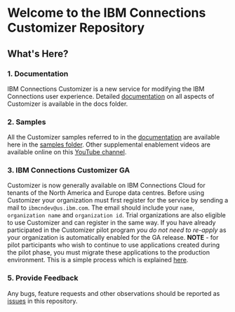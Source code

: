 # Welcome to the IBM Connections Customizer Repository 

## What's Here?
### 1. Documentation
IBM Connections Customizer is a new service for modifying the IBM Connections user experience. Detailed [documentation][1] on all aspects of Customizer is available in the docs folder. 

### 2. Samples
All the Customizer samples referred to in the [documentation][1] are available here in the [samples folder][2]. Other supplemental enablement videos are available online on this [YouTube channel][8].

### 3. IBM Connections Customizer GA   
Customizer is now generally available on IBM Connections Cloud for tenants of the North America and Europe data centres. Before using Customizer your organization must first register for the service by sending a mail to `ibmcndev@us.ibm.com`. The email should include your `name`, `organization name` and `organization id`. Trial organizations are also eligible to use Customizer and can register in the same way.
If you have already participated in the Customizer pilot program *you do not need to re-apply* as your organization is automatically enabled for the GA release. **NOTE** - for pilot participants who wish to continue to use applications created during the pilot phase, you must migrate these applications to the production environment. This is a simple process which is explained [here][9].

### 5. Provide Feedback
Any bugs, feature requests and other observations should be reported as [issues][3] in this repository. 

[1]: https://github.com/ibmcnxdev/customizer/blob/master/docs/IBMConnectionsCustomizer.pdf
[2]: https://github.com/ibmcnxdev/customizer/tree/master/samples
[3]: https://github.com/ibmcnxdev/customizer/issues
[4]: https://opencode4connections.org/oc4c/customizer.xsp?key=ccc-episode2
[5]: http://opencode4connections.org/
[6]: http://opencode4connections.org/
[7]: https://opencode4connections.org/oc4c.nsf/page.xsp?key=ccc-contest
[8]: https://www.youtube.com/playlist?list=PLaDSIoof-i95DcgxaxGgl3tdziBdyEfuE
[9]: https://github.com/ibmcnxdev/customizer/blob/master/docs/MigratingAppsToV3.md
